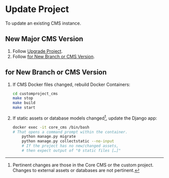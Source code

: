 # Update Project

To update an existing CMS instance.

## New Major CMS Version

1. Follow [Upgrade Project](https://github.com/TACC/Core-CMS/blob/main/docs/upgrade-project.md).
2. Follow [for New Branch or CMS Version](#for-new-branch-or-cms-version).

## for New Branch or CMS Version

1. If CMS Docker files changed, rebuild Docker Containers:

    ```sh
    cd customproject_cms
    make stop
    make build
    make start
    ```

2. If static assets or database models changed[^1], update the Django app:

    ```sh
    docker exec -it core_cms /bin/bash
    # That opens a command prompt within the container.
        python manage.py migrate
        python manage.py collectstatic --no-input
        # If the project has no new/changed assets,
        # then expect output of "0 static files […]"
    ```

[^1]: Pertinent changes are those in the Core CMS or the custom project. Changes to external assets or databases are not pertinent.
